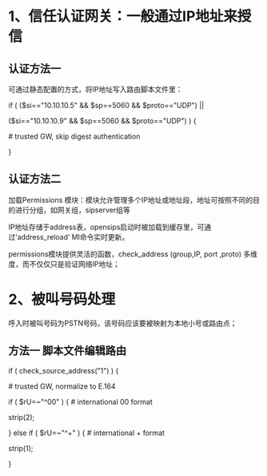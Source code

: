 # 1、信任认证网关：一般通过IP地址来授信

## 认证方法一

可通过静态配置的方式，将IP地址写入路由脚本文件里：

if \( \($si=="10.10.10.5" && $sp==5060 && $proto=="UDP"\) \|\|

\($si=="10.10.10.9" && $sp==5060 && $proto=="UDP"\) \) {

\# trusted GW, skip digest authentication

}

## 认证方法二

加载Permissions 模块：模块允许管理多个IP地址或地址段，地址可按照不同的目的进行分组，如网关组，sipserver组等

IP地址存储于address表，opensips启动时被加载到缓存里，可通过‘address\_reload’ MI命令实时更新。

permissions模块提供灵活的函数，check\_address  \(group,IP, port ,proto\) 多维度，而不仅仅只是验证网络IP地址；

# 2、被叫号码处理

呼入时被叫号码为PSTN号码，该号码应该要被映射为本地小号或路由点；

## 方法一 脚本文件编辑路由

if \( check\_source\_address\("1"\) \) {

\# trusted GW, normalize to E.164

if \( $rU=~"^00" \) { \# international 00 format

strip\(2\);

} else if \( $rU=~"^\+" \) { \# international + format

strip\(1\);

}

